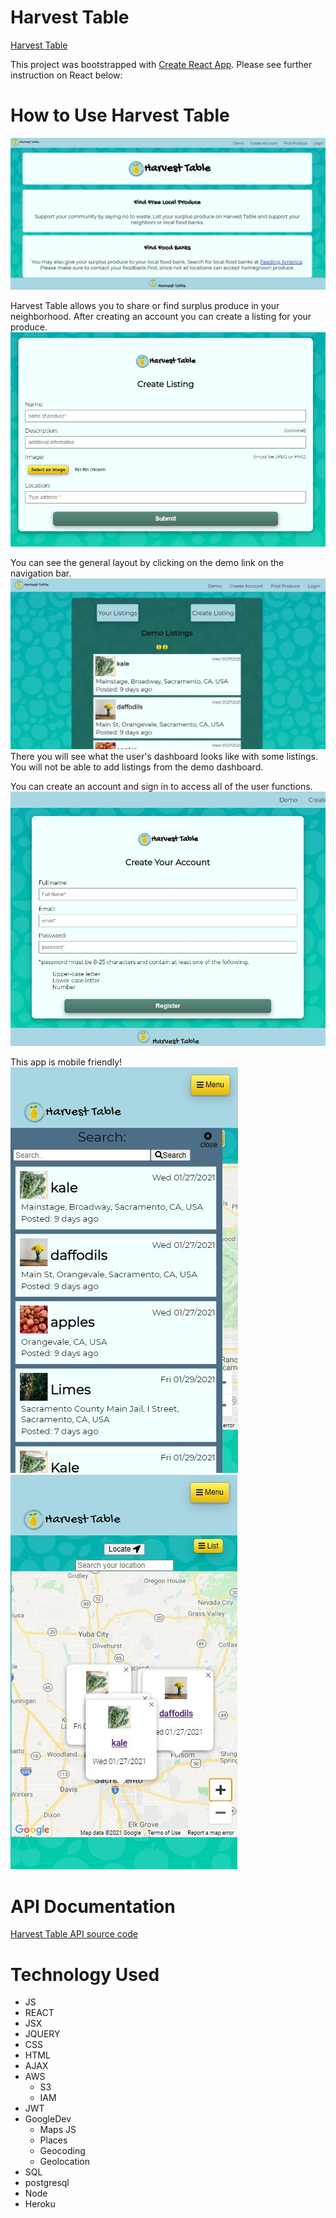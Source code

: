 # Harvest Table
[Harvest Table](https://harvest-table.vercel.app/ "Harvest Table")


This project was bootstrapped with [Create React App](https://github.com/facebook/create-react-app). Please see further instruction on React below:

# How to Use Harvest Table
![Landing Page](/src/img/LandingPage.JPG)

Harvest Table allows you to share or find surplus produce in your neighborhood. After creating an account you can create a listing for your produce.
![Create Listing](/src/img/Upload.JPG)

You can see the general layout by clicking on the demo link on the navigation bar. 
![Demo](/src/img/Dashboard.JPG)
There you will see what the user's dashboard looks like with some listings. You will not be able to add listings from the demo dashboard.

You can create an account and sign in to access all of the user functions. 
![Create account](/src/img/Register.JPG)

This app is mobile friendly!
![Mobile Search](/src/img/MobileSearch.JPG)
![Mobile Map](/src/img/MobileMap.JPG)

# API Documentation
[Harvest Table API source code](https://github.com/LaraDei/harvest-table "Harvest Table API source code")

# Technology Used
* JS
* REACT
* JSX
* JQUERY
* CSS
* HTML
* AJAX
* AWS
    * S3
    * IAM
* JWT
* GoogleDev
    * Maps JS
    * Places
    * Geocoding
    * Geolocation
* SQL
* postgresql
* Node
* Heroku
